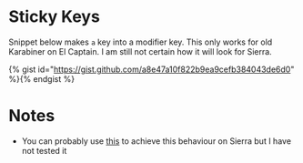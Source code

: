 # Sticky Keys

Snippet below makes `a` key into a modifier key. This only works for old Karabiner on El Captain. I am still not certain how it will look for Sierra.


{% gist id="https://gist.github.com/a8e47a10f822b9ea9cefb384043de6d0" %}{% endgist %}

# Notes

- You can probably use [this](https://github.com/tekezo/Karabiner-Elements/issues/926) to achieve this behaviour on Sierra but I have not tested it




